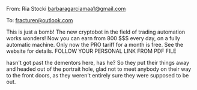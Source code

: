 From: Ria Stocki <barbaragarciamaa1@gmail.com>

To: fracturer@outlook.com

This is just a bomb! The new cryptobot in the field of trading automation works wonders!
Now you can earn from 800 $$$ every day, on a fully automatic machine. 
Only now the PRO tariff for a month is free. 
See the website for details.
FOLLOW YOUR PERSONAL LINK FROM PDF FILE
 
hasn't got past the dementors here, has he? So they put their things away and headed out of the portrait hole, glad not to meet anybody on their way to the front doors, as they weren't entirely sure they were supposed to be out.
